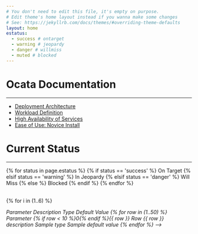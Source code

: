 ```yaml
---
# You don't need to edit this file, it's empty on purpose.
# Edit theme's home layout instead if you wanna make some changes
# See: https://jekyllrb.com/docs/themes/#overriding-theme-defaults
layout: home
estatus:
  - success # ontarget
  - warning # jeopardy
  - danger # willmiss
  - muted # blocked
---
```


# Ocata Documentation
___

<ul class="topnav" id="myTopnav">
  <li><a href="https://goo.gl/51e29g">Deployment Architecture</a></li>
  <li><a href="https://goo.gl/Cx6LtF">Workload Definition</a></li>
  <li><a href="https://goo.gl/erWDBb">High Availability of Services</a></li>
  <li><a href="https://goo.gl/n8r0A4">Ease of Use: Novice Install</a></li>
</ul>


# Current Status
___
<div class="col-sm-12">
  {% for status in page.estatus %}
    <span class="fa-stack fa-1x" style="float-left">
      <i class="fa fa-circle fa-stack-2x text-{{ status }}"></i>
      <i class="fa fa-cog fa-stack-1x fa-spin fa-inverse"></i>
    </span>
    {% if status == 'success' %}
    <span>On Target</span>
    {% elsif status == 'warning' %}
    <span>In Jeopardy</span>
    {% elsif status == 'danger' %}
    <span>Will Miss</span>
    {% else %}
    <span>Blocked</span>
    {% endif %}
  {% endfor %}
</div>

<br />

{% for i in (1..6) %}
<div class="col-md-4 col-sm-6">
    <div class="panel panel-default text-center">
        <div class="panel-heading">
            <span class="fa-stack fa-5x">
                  <i class="fa fa-circle fa-stack-2x
                  {% if i == 2 or i == 4 %} {% assign status = "willmiss" %} text-danger
                  {% elsif i == 1 or i == 6 %} {% assign status = "ontarget" %} text-success
                  {% else %} {% assign status = "blocked" %} text-muted {% endif %}"></i>
                  <i class="fa fa-cog fa-stack-1x
                  {% case status %}
                    {% when 'blocked' %}

                    {% else %}
                      fa-spin
                  {% endcase %} fa-inverse"></i>
            </span>
        </div>
        <div class="panel-body">
            <h4 id="epic-{{ i }}">Epic {{ i }}<a class="anchorjs-link " href="#"></a></h4>
            {% case status %}
              {% when 'ontarget' %}
                <p>Epic is considered ontarget with green status and running gear.</p>
              {% when 'willmiss' %}
                <p>Epic is considered willmiss; red status and running gear - work being done.</p>
              {% when 'blocked' %}
                <p>Epic is considered blocked with grey status and stopped gear.</p>
            {% endcase %}
            <a href="https://01.org/jira/secure/RapidBoard.jspa?rapidView=36&projectKey=OSIC" class="btn btn-primary">Learn More</a>
        </div>
    </div>
</div>
{% endfor %}

<!-- <table id="sampletable" class="datatable">
   <thead>
      <tr>
         <th>Parameter</th>
         <th>Description</th>
         <th>Type</th>
         <th>Default Value</th>
      </tr>
   </thead>
   <tbody>
    {% for row in (1..50) %}
      <tr>
         <td>Parameter {% if row < 10 %}0{% endif %}{{ row }}</td>
         <td>Row {{ row }} description
         </td>
         <td>Sample type</td>
         <td>Sample default value</td>
      </tr>
    {% endfor %}
   </tbody>
</table> -->
